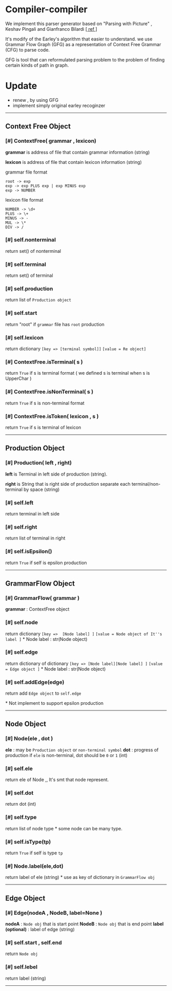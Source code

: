 

# Compiler-compiler #

We implement this parser generator based on "Parsing with Picture" , Keshav Pingali and Gianfranco Bilardi
[[ ref ]](http://apps.cs.utexas.edu/tech_reports/reports/tr/TR-2102.pdf)

It's modify of the Earley's algorithm that easier to understand. we use Grammar Flow Graph (GFG) as a representation of Context Free Grammar (CFG) to parse code.

GFG is tool that can reformulated parsing problem to the problem of finding certain kinds of path in graph.


# Update #
* renew , by using GFG
* implement simply original earley recoginzer

* * * 

## Context Free Object ##

### [#] ContextFree( grammar , lexicon) ###

**grammar** is address of file that contain grammar information (string)

**lexicon** is address of file that contain lexicon information (string)

grammar file format
``````````````````
root -> exp
exp -> exp PLUS exp | exp MINUS exp
exp -> NUMBER
``````````````````

lexicon file format
``````````````````
NUMBER -> \d+
PLUS -> \+
MINUS -> -
MUL -> \*
DIV -> /
``````````````````

### [#] self.nonterminal ###
return set() of nonterminal 

### [#] self.terminal ###
return set() of terminal 

### [#] self.production ###
return list of `Production object`

### [#] self.start ###
return "root" if `grammar` file has `root` production

### [#] self.lexicon ###
return dictionary `[key => [terminal symbol]]` `[value = Re object]`

### [#] ContextFree.isTerminal( s ) ###
return `True` if s is terminal format ( we defined s is terminal when s is UpperChar )

### [#] ContextFree.isNonTerminal( s ) ###
return `True` if s is non-terminal format 

### [#] ContextFree.isToken( lexicon , s ) ###
return `True` if s is terminal of lexicon


* * *

## Production Object ##

### [#] Production( left , right) ###

**left** is Terminal in left side of production (string).

**right** is String that is right side of production separate each terminal/non-terminal by space  (string)

### [#] self.left ###
return terminal in left side

### [#] self.right ###
return list of terminal in right

### [#] self.isEpsilon() ###
return `True` if self is epsilon production

* * *

## GrammarFlow Object ##

### [#] GrammarFlow( grammar ) ###

**grammar** : ContextFree object

### [#] self.node ###
return dictionary `[key =>  [Node label] ]` `[value = Node object of It''s label ]`
\* Node label : str(Node object)

### [#] self.edge ###
return dictionary of dictionary `[key => [Node label][Node label] ]` `[value = Edge object ]`
\* Node label : str(Node object)

### [#] self.addEdge(edge) ###
return add `Edge object` to `self.edge`


\* Not implement to support epsilon production 

* * *

## Node Object ##

### [#] Node(ele , dot ) ###

**ele** : may be `Production object` or `non-terminal symbol`
**dot** : progress of production if `ele` is non-terminal, dot should be `0` or `1` (int)

### [#] self.ele ###
return ele of Node ,, It's smt that node represent.

### [#] self.dot ###
return dot (int)

### [#] self.type ###
return list of node type \* some node can be many type.

### [#] self.isType(tp) ###
return `True` if self is type `tp`

### [#] Node.label(ele,dot) ###
return label of ele (string) \* use as key of dictionary in `GrammarFlow obj`


* * *

## Edge Object ##

### [#] Edge(nodeA , NodeB, label=None ) ###

**nodeA** : `Node obj` that is start point
**NodeB** : `Node obj` that is end point
**label (optional)** : label of edge (string)

### [#] self.start , self.end ###
return `Node obj`

### [#] self.lebel ###
return label (string)

* * *


